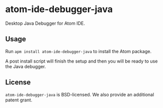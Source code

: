 # atom-ide-debugger-java

Desktop Java Debugger for Atom IDE.

## Usage

Run `apm install atom-ide-debugger-java` to install the Atom package.

A post install script will finish the setup and then you will be ready to use
the Java debugger.

## License

`atom-ide-debugger-java` is BSD-licensed. We also provide an additional patent grant.
